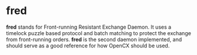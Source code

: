 # fred

**fred** stands for Front-running Resistant Exchange Daemon.
It uses a timelock puzzle based protocol and batch matching to protect the exchange from front-running orders.
**fred** is the second daemon implemented, and should serve as a good reference for how OpenCX should be used.